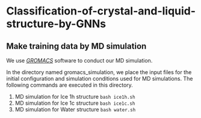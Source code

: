 # Classification-of-crystal-and-liquid-structure-by-GNNs

## Make training data by MD simulation
We use *[GROMACS](https://manual.gromacs.org/current/index.html)* software to conduct our MD simulation.

In the directory named gromacs_simulation, we place the input files for the initial configuration and simulation conditions used for MD simulations. The following commands are executed in this directory.

1. MD simulation for Ice 1h structure
`bash ice1h.sh`
2. MD simulation for Ice 1c structure
`bash ice1c.sh`
3. MD simulation for Water structure
`bash water.sh`

